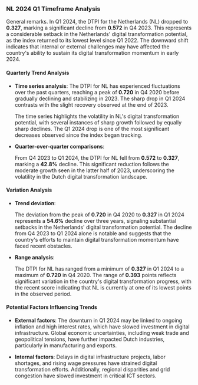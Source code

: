 ### NL 2024 Q1 Timeframe Analysis

General remarks. In Q1 2024, the DTPI for the Netherlands (NL) dropped to **0.327**, marking a significant decline from **0.572** in Q4 2023. This represents a considerable setback in the Netherlands' digital transformation potential, as the index returned to its lowest level since Q1 2022. The downward shift indicates that internal or external challenges may have affected the country's ability to sustain its digital transformation momentum in early 2024.

#### Quarterly Trend Analysis

- **Time series analysis**: 
  The DTPI for NL has experienced fluctuations over the past quarters, reaching a peak of **0.720** in Q4 2020 before gradually declining and stabilizing in 2023. The sharp drop in Q1 2024 contrasts with the slight recovery observed at the end of 2023.

  The time series highlights the volatility in NL's digital transformation potential, with several instances of sharp growth followed by equally sharp declines. The Q1 2024 drop is one of the most significant decreases observed since the index began tracking.

- **Quarter-over-quarter comparisons**:
  
  From Q4 2023 to Q1 2024, the DTPI for NL fell from **0.572** to **0.327**, marking a **42.8%** decline. This significant reduction follows the moderate growth seen in the latter half of 2023, underscoring the volatility in the Dutch digital transformation landscape.

#### Variation Analysis

- **Trend deviation**:
  
  The deviation from the peak of **0.720** in Q4 2020 to **0.327** in Q1 2024 represents a **54.6%** decline over three years, signaling substantial setbacks in the Netherlands' digital transformation potential. The decline from Q4 2023 to Q1 2024 alone is notable and suggests that the country's efforts to maintain digital transformation momentum have faced recent obstacles.

- **Range analysis**:
  
  The DTPI for NL has ranged from a minimum of **0.327** in Q1 2024 to a maximum of **0.720** in Q4 2020. The range of **0.393** points reflects significant variation in the country's digital transformation progress, with the recent score indicating that NL is currently at one of its lowest points in the observed period.

#### Potential Factors Influencing Trends

- **External factors**: The downturn in Q1 2024 may be linked to ongoing inflation and high interest rates, which have slowed investment in digital infrastructure. Global economic uncertainties, including weak trade and geopolitical tensions, have further impacted Dutch industries, particularly in manufacturing and exports.

- **Internal factors**: Delays in digital infrastructure projects, labor shortages, and rising wage pressures have strained digital transformation efforts. Additionally, regional disparities and grid congestion have slowed investment in critical ICT sectors.
